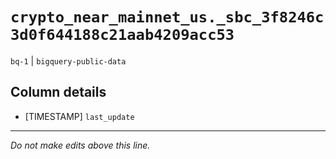 # `crypto_near_mainnet_us._sbc_3f8246c3d0f644188c21aab4209acc53`
`bq-1` | `bigquery-public-data`

## Column details
* [TIMESTAMP] `last_update`

-------------------------------------------------------------------------------
*Do not make edits above this line.*
